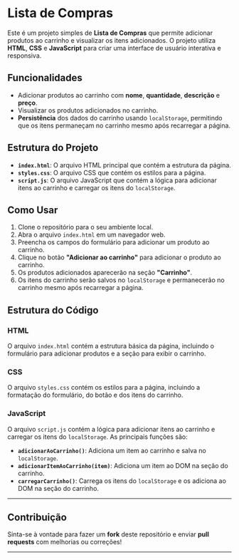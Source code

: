 # Lista de Compras

Este é um projeto simples de **Lista de Compras** que permite adicionar produtos ao carrinho e visualizar os itens adicionados. O projeto utiliza **HTML**, **CSS** e **JavaScript** para criar uma interface de usuário interativa e responsiva.

## Funcionalidades

- Adicionar produtos ao carrinho com **nome**, **quantidade**, **descrição** e **preço**.
- Visualizar os produtos adicionados no carrinho.
- **Persistência** dos dados do carrinho usando `localStorage`, permitindo que os itens permaneçam no carrinho mesmo após recarregar a página.

## Estrutura do Projeto

- **`index.html`**: O arquivo HTML principal que contém a estrutura da página.
- **`styles.css`**: O arquivo CSS que contém os estilos para a página.
- **`script.js`**: O arquivo JavaScript que contém a lógica para adicionar itens ao carrinho e carregar os itens do `localStorage`.

## Como Usar

1. Clone o repositório para o seu ambiente local.
2. Abra o arquivo `index.html` em um navegador web.
3. Preencha os campos do formulário para adicionar um produto ao carrinho.
4. Clique no botão **"Adicionar ao carrinho"** para adicionar o produto ao carrinho.
5. Os produtos adicionados aparecerão na seção **"Carrinho"**.
6. Os itens do carrinho serão salvos no `localStorage` e permanecerão no carrinho mesmo após recarregar a página.

## Estrutura do Código

### HTML

O arquivo `index.html` contém a estrutura básica da página, incluindo o formulário para adicionar produtos e a seção para exibir o carrinho.

### CSS

O arquivo `styles.css` contém os estilos para a página, incluindo a formatação do formulário, do botão e dos itens do carrinho.

### JavaScript

O arquivo `script.js` contém a lógica para adicionar itens ao carrinho e carregar os itens do `localStorage`. As principais funções são:

- **`adicionarAoCarrinho()`**: Adiciona um item ao carrinho e salva no `localStorage`.
- **`adicionarItemAoCarrinho(item)`**: Adiciona um item ao DOM na seção do carrinho.
- **`carregarCarrinho()`**: Carrega os itens do `localStorage` e os adiciona ao DOM na seção do carrinho.

---

## Contribuição

Sinta-se à vontade para fazer um **fork** deste repositório e enviar **pull requests** com melhorias ou correções!

---
